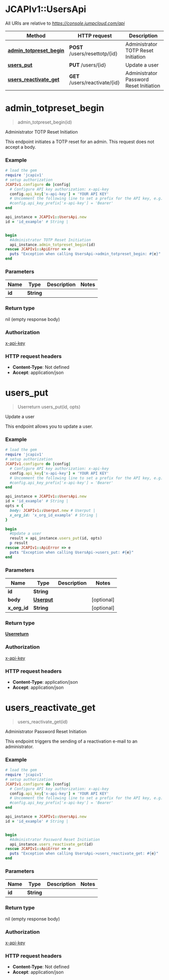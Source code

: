 # JCAPIv1::UsersApi

All URIs are relative to *https://console.jumpcloud.com/api*

Method | HTTP request | Description
------------- | ------------- | -------------
[**admin_totpreset_begin**](UsersApi.md#admin_totpreset_begin) | **POST** /users/resettotp/{id} | Administrator TOTP Reset Initiation
[**users_put**](UsersApi.md#users_put) | **PUT** /users/{id} | Update a user
[**users_reactivate_get**](UsersApi.md#users_reactivate_get) | **GET** /users/reactivate/{id} | Administrator Password Reset Initiation

# **admin_totpreset_begin**
> admin_totpreset_begin(id)

Administrator TOTP Reset Initiation

This endpoint initiates a TOTP reset for an admin. This request does not accept a body.

### Example
```ruby
# load the gem
require 'jcapiv1'
# setup authorization
JCAPIv1.configure do |config|
  # Configure API key authorization: x-api-key
  config.api_key['x-api-key'] = 'YOUR API KEY'
  # Uncomment the following line to set a prefix for the API key, e.g. 'Bearer' (defaults to nil)
  #config.api_key_prefix['x-api-key'] = 'Bearer'
end

api_instance = JCAPIv1::UsersApi.new
id = 'id_example' # String | 


begin
  #Administrator TOTP Reset Initiation
  api_instance.admin_totpreset_begin(id)
rescue JCAPIv1::ApiError => e
  puts "Exception when calling UsersApi->admin_totpreset_begin: #{e}"
end
```

### Parameters

Name | Type | Description  | Notes
------------- | ------------- | ------------- | -------------
 **id** | **String**|  | 

### Return type

nil (empty response body)

### Authorization

[x-api-key](../README.md#x-api-key)

### HTTP request headers

 - **Content-Type**: Not defined
 - **Accept**: application/json



# **users_put**
> Userreturn users_put(id, opts)

Update a user

This endpoint allows you to update a user.

### Example
```ruby
# load the gem
require 'jcapiv1'
# setup authorization
JCAPIv1.configure do |config|
  # Configure API key authorization: x-api-key
  config.api_key['x-api-key'] = 'YOUR API KEY'
  # Uncomment the following line to set a prefix for the API key, e.g. 'Bearer' (defaults to nil)
  #config.api_key_prefix['x-api-key'] = 'Bearer'
end

api_instance = JCAPIv1::UsersApi.new
id = 'id_example' # String | 
opts = { 
  body: JCAPIv1::Userput.new # Userput | 
  x_org_id: 'x_org_id_example' # String | 
}

begin
  #Update a user
  result = api_instance.users_put(id, opts)
  p result
rescue JCAPIv1::ApiError => e
  puts "Exception when calling UsersApi->users_put: #{e}"
end
```

### Parameters

Name | Type | Description  | Notes
------------- | ------------- | ------------- | -------------
 **id** | **String**|  | 
 **body** | [**Userput**](Userput.md)|  | [optional] 
 **x_org_id** | **String**|  | [optional] 

### Return type

[**Userreturn**](Userreturn.md)

### Authorization

[x-api-key](../README.md#x-api-key)

### HTTP request headers

 - **Content-Type**: application/json
 - **Accept**: application/json



# **users_reactivate_get**
> users_reactivate_get(id)

Administrator Password Reset Initiation

This endpoint triggers the sending of a reactivation e-mail to an administrator.

### Example
```ruby
# load the gem
require 'jcapiv1'
# setup authorization
JCAPIv1.configure do |config|
  # Configure API key authorization: x-api-key
  config.api_key['x-api-key'] = 'YOUR API KEY'
  # Uncomment the following line to set a prefix for the API key, e.g. 'Bearer' (defaults to nil)
  #config.api_key_prefix['x-api-key'] = 'Bearer'
end

api_instance = JCAPIv1::UsersApi.new
id = 'id_example' # String | 


begin
  #Administrator Password Reset Initiation
  api_instance.users_reactivate_get(id)
rescue JCAPIv1::ApiError => e
  puts "Exception when calling UsersApi->users_reactivate_get: #{e}"
end
```

### Parameters

Name | Type | Description  | Notes
------------- | ------------- | ------------- | -------------
 **id** | **String**|  | 

### Return type

nil (empty response body)

### Authorization

[x-api-key](../README.md#x-api-key)

### HTTP request headers

 - **Content-Type**: Not defined
 - **Accept**: application/json



